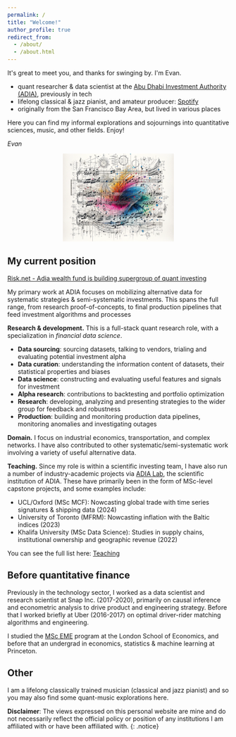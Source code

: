```yaml
---
permalink: /
title: "Welcome!"
author_profile: true
redirect_from: 
  - /about/
  - /about.html
---
```


It's great to meet you, and thanks for swinging by. I'm Evan.

- quant researcher & data scientist at the [Abu Dhabi Investment Authority (ADIA)](https://www.adia.ae/), previously in tech
- lifelong classical & jazz pianist, and amateur producer: [Spotify](https://open.spotify.com/artist/5DJAcFDVsRpCEzH0Nw9j6J)
- originally from the San Francisco Bay Area, but lived in various places

Here you can find my informal explorations and sojournings into quantitative sciences, music, and other fields. Enjoy!

*Evan*

<p align="center">
<img src="images/xenakis_graphic.png" alt="music-math" width="50%"/>
</p>

## My current position

[Risk.net - Adia wealth fund is building supergroup of quant investing](https://www.risk.net/investing/quant-investing/7929061/adia-wealth-fund-is-building-supergroup-of-quant-investing)

My primary work at ADIA focuses on mobilizing alternative data for systematic strategies & semi-systematic investments. This spans the full range, from research proof-of-concepts, to final production pipelines that feed investment algorithms and processes

**Research & development.** This is a full-stack quant research role, with a specialization in *financial data science*.

- **Data sourcing**: sourcing datasets, talking to vendors, trialing and evaluating potential investment alpha
- **Data curation**: understanding the information content of datasets, their statistical properties and biases
- **Data science**: constructing and evaluating useful features and signals for investment
- **Alpha research**: contributions to backtesting and portfolio optimization
- **Research**: developing, analyzing and presenting strategies to the wider group for feedback and robustness
- **Production**: building and monitoring production data pipelines, monitoring anomalies and investigating outages

**Domain.** I focus on industrial economics, transportation, and complex networks. I have also contributed to other systematic/semi-systematic work involving a variety of useful alternative data.

**Teaching.** Since my role is within a scientific investing team, I have also run a number of industry-academic projects via [ADIA Lab](https://www.adialab.ae/), the scientific institution of ADIA. These have primarily been in the form of MSc-level capstone projects, and some examples include:

- UCL/Oxford (MSc MCF): Nowcasting global trade with time series signatures & shipping data (2024)
- University of Toronto (MFRM): Nowcasting inflation with the Baltic indices (2023)
- Khalifa University (MSc Data Science): Studies in supply chains, institutional ownership and geographic revenue (2022)

You can see the full list here: [Teaching](https://evnchw.github.io/teaching/)

## Before quantitative finance

Previously in the technology sector, I worked as a data scientist and research scientist at Snap Inc. (2017-2020), primarily on causal inference and econometric analysis to drive product and engineering strategy. Before that I worked briefly at Uber (2016-2017) on optimal driver-rider matching algorithms and engineering.

I studied the [MSc EME](https://www.lse.ac.uk/study-at-lse/Graduate/degree-programmes-2024/MSc-Econometrics-and-Mathematical-Economics) program at the London School of Economics, and before that an undergrad in economics, statistics & machine learning at Princeton.

## Other

I am a lifelong classically trained musician (classical and jazz pianist) and so you may also find some quant-music explorations here.

**Disclaimer**: The views expressed on this personal website are mine and do not necessarily reflect the official policy or position of any institutions I am affiliated with or have been affiliated with.
{: .notice}

